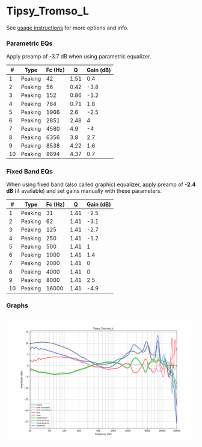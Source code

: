 # Tipsy_Tromso_L
See [usage instructions](https://github.com/jaakkopasanen/AutoEq#usage) for more options and info.

### Parametric EQs
Apply preamp of -3.7 dB when using parametric equalizer.

|   # | Type    |   Fc (Hz) |    Q |   Gain (dB) |
|-----|---------|-----------|------|-------------|
|   1 | Peaking |        42 | 1.51 |         0.4 |
|   2 | Peaking |        56 | 0.42 |        -3.8 |
|   3 | Peaking |       152 | 0.86 |        -1.2 |
|   4 | Peaking |       784 | 0.71 |         1.8 |
|   5 | Peaking |      1966 | 2.6  |        -2.5 |
|   6 | Peaking |      2851 | 2.48 |         4   |
|   7 | Peaking |      4580 | 4.9  |        -4   |
|   8 | Peaking |      6356 | 3.8  |         2.7 |
|   9 | Peaking |      8538 | 4.22 |         1.6 |
|  10 | Peaking |      8894 | 4.37 |         0.7 |

### Fixed Band EQs
When using fixed band (also called graphic) equalizer, apply preamp of **-2.4 dB** (if available) and set gains manually with these parameters.

|   # | Type    |   Fc (Hz) |    Q |   Gain (dB) |
|-----|---------|-----------|------|-------------|
|   1 | Peaking |        31 | 1.41 |        -2.5 |
|   2 | Peaking |        62 | 1.41 |        -3.1 |
|   3 | Peaking |       125 | 1.41 |        -2.7 |
|   4 | Peaking |       250 | 1.41 |        -1.2 |
|   5 | Peaking |       500 | 1.41 |         1   |
|   6 | Peaking |      1000 | 1.41 |         1.4 |
|   7 | Peaking |      2000 | 1.41 |         0   |
|   8 | Peaking |      4000 | 1.41 |         0   |
|   9 | Peaking |      8000 | 1.41 |         2.5 |
|  10 | Peaking |     16000 | 1.41 |        -4.9 |

### Graphs
![](./Tipsy_Tromso_L.png)
